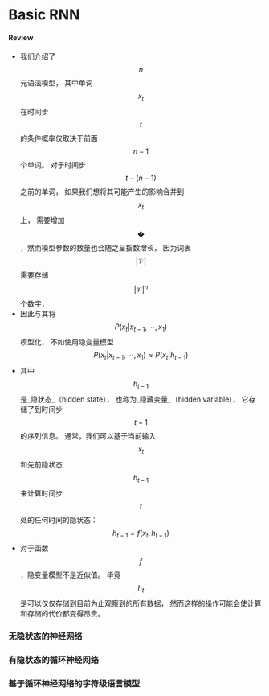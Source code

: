 # Basic RNN





#### Review

* 我们介绍了$$n$$元语法模型， 其中单词$$x_t$$在时间步$$t$$的条件概率仅取决于前面$$n-1$$个单词。 对于时间步$$t-(n-1)$$之前的单词， 如果我们想将其可能产生的影响合并到$$x_t$$上， 需要增加$$�$$，然而模型参数的数量也会随之呈指数增长， 因为词表$$|\mathcal{V}|$$需要存储$$|\mathcal{V}|^n$$个数字，&#x20;
* 因此与其将$$P(x_t | x_{t-1}, \cdots, x_1)$$模型化， 不如使用隐变量模型$$P(x_t|x_{t-1},\cdots, x_1) \approx P(x_t |h_{t-1})$$
* 其中$$h_{t-1}$$是_隐状态_（hidden state）， 也称为_隐藏变量_（hidden variable）， 它存储了到时间步$$t-1$$的序列信息。 通常，我们可以基于当前输入$$x_t$$和先前隐状态$$h_{t-1}$$ 来计算时间步$$t$$处的任何时间的隐状态：$$h_{t-1} = f(x_t, h_{t-1})$$
* 对于函数$$f$$，隐变量模型不是近似值。 毕竟$$h_t$$是可以仅仅存储到目前为止观察到的所有数据， 然而这样的操作可能会使计算和存储的代价都变得昂贵。

### 无隐状态的神经网络





### &#x20;有隐状态的循环神经网络





### &#x20;基于循环神经网络的字符级语言模型
